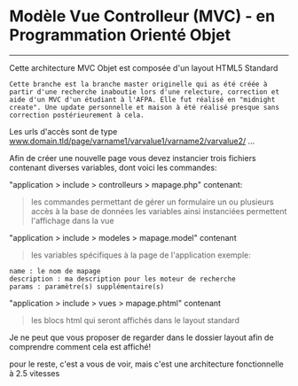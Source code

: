 # Modèle Vue Controlleur (MVC) - en Programmation Orienté Objet
---
Cette architecture MVC Objet est composée d'un layout HTML5 Standard

`Cette branche est la branche master originelle qui as été créée à partir d'une recherche inaboutie lors d'une relecture, correction et aide d'un MVC d'un étudiant à l'AFPA. Elle fut réalisé en "midnight create". Une update personnelle et maison à été réalisé presque sans correction postérieurement à cela.`

Les urls d'accès sont de type www.domain.tld/page/varname1/varvalue1/varname2/varvalue2/ ...

Afin de créer une nouvelle page vous devez instancier trois fichiers contenant diverses variables, dont voici les commandes:


"application > include > controlleurs > mapage.php" contenant:
> les commandes permettant de gérer un formulaire
> un ou plusieurs accès à la base de données
> les variables ainsi instanciées permettent l'affichage dans la vue

"application > include > modeles > mapage.model" contenant
>les variables spécifiques à la page de l'application exemple:
```
name : le nom de mapage
description : ma description pour les moteur de recherche
params : paramètre(s) supplémentaire(s)
```

"application > include > vues > mapage.phtml" contenant
>les blocs html qui seront affichés dans le layout standard

Je ne peut que vous proposer de regarder dans le dossier layout afin de comprendre comment cela est affiché!


pour le reste, c'est a vous de voir, mais c'est une architecture fonctionnelle à 2.5 vitesses
